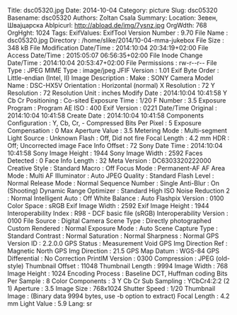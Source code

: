 Title: dsc05320.jpg
Date: 2014-10-04
Category: picture
Slug: dsc05320
Basename: dsc05320
Authors: Zoltan Csala
Summary:
Location: Зевен, Швајцарска
Ablpicurl: http://abload.de/img/7ysnz.jpg
OrgWdth: 768
OrgHght: 1024
Tags:
ExifValues: ExifTool Version Number : 9.70
            File Name : dsc05320.jpg
            Directory : /home/slike/2014/10-04-mma-jukebox
            File Size : 348 kB
            File Modification Date/Time : 2014:10:04 20:34:19+02:00
            File Access Date/Time : 2015:05:07 06:56:35+02:00
            File Inode Change Date/Time : 2014:10:04 20:53:47+02:00
            File Permissions : rw-r--r--
            File Type : JPEG
            MIME Type : image/jpeg
            JFIF Version : 1.01
            Exif Byte Order : Little-endian (Intel, II)
            Image Description :
            Make : SONY
            Camera Model Name : DSC-HX5V
            Orientation : Horizontal (normal)
            X Resolution : 72
            Y Resolution : 72
            Resolution Unit : inches
            Modify Date : 2014:10:04 10:41:58
            Y Cb Cr Positioning : Co-sited
            Exposure Time : 1/20
            F Number : 3.5
            Exposure Program : Program AE
            ISO : 400
            Exif Version : 0221
            Date/Time Original : 2014:10:04 10:41:58
            Create Date : 2014:10:04 10:41:58
            Components Configuration : Y, Cb, Cr, -
            Compressed Bits Per Pixel : 5
            Exposure Compensation : 0
            Max Aperture Value : 3.5
            Metering Mode : Multi-segment
            Light Source : Unknown
            Flash : Off, Did not fire
            Focal Length : 4.2 mm
            HDR : Off; Uncorrected image
            Face Info Offset : 72
            Sony Date Time : 2014:10:04 10:41:58
            Sony Image Height : 1944
            Sony Image Width : 2592
            Faces Detected : 0
            Face Info Length : 32
            Meta Version : DC6303320222000
            Creative Style : Standard
            Macro : Off
            Focus Mode : Permanent-AF
            AF Area Mode : Multi
            AF Illuminator : Auto
            JPEG Quality : Standard
            Flash Level : Normal
            Release Mode : Normal
            Sequence Number : Single
            Anti-Blur : On (Shooting)
            Dynamic Range Optimizer : Standard
            High ISO Noise Reduction 2 : Normal
            Intelligent Auto : Off
            White Balance : Auto
            Flashpix Version : 0100
            Color Space : sRGB
            Exif Image Width : 2592
            Exif Image Height : 1944
            Interoperability Index : R98 - DCF basic file (sRGB)
            Interoperability Version : 0100
            File Source : Digital Camera
            Scene Type : Directly photographed
            Custom Rendered : Normal
            Exposure Mode : Auto
            Scene Capture Type : Standard
            Contrast : Normal
            Saturation : Normal
            Sharpness : Normal
            GPS Version ID : 2.2.0.0
            GPS Status : Measurement Void
            GPS Img Direction Ref : Magnetic North
            GPS Img Direction : 21.5
            GPS Map Datum : WGS-84
            GPS Differential : No Correction
            PrintIM Version : 0300
            Compression : JPEG (old-style)
            Thumbnail Offset : 11048
            Thumbnail Length : 9994
            Image Width : 768
            Image Height : 1024
            Encoding Process : Baseline DCT, Huffman coding
            Bits Per Sample : 8
            Color Components : 3
            Y Cb Cr Sub Sampling : YCbCr4:2:2 (2 1)
            Aperture : 3.5
            Image Size : 768x1024
            Shutter Speed : 1/20
            Thumbnail Image : (Binary data 9994 bytes, use -b option to extract)
            Focal Length : 4.2 mm
            Light Value : 5.9
Lang: sr

